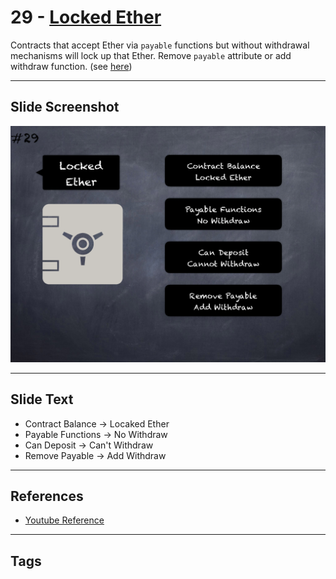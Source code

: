 # 29 - [Locked Ether](Locked%20Ether.md)
Contracts that accept Ether via `payable` functions but without withdrawal mechanisms will lock up that Ether. Remove `payable` attribute or add withdraw function. (see [here](https://github.com/crytic/slither/wiki/Detector-Documentation#contracts-that-lock-ether))

___
## Slide Screenshot
![029.png](../../images/4.Pitfalls%20and%20Best%20Practices%20101/029.png)
___
## Slide Text
- Contract Balance -> Locaked Ether
- Payable Functions -> No Withdraw
- Can Deposit -> Can't Withdraw
- Remove Payable -> Add Withdraw
___
## References
- [Youtube Reference](https://youtu.be/fgXuHaZDenU?t=745)
___
## Tags